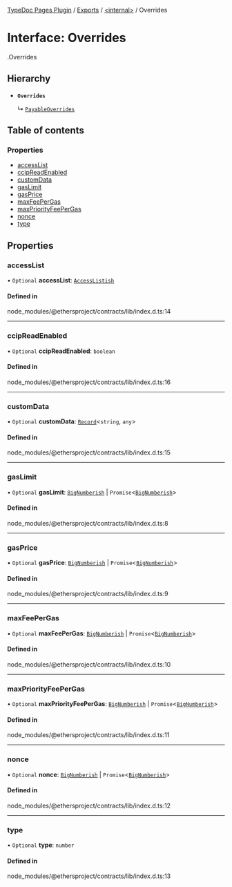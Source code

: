 [TypeDoc Pages Plugin](../README.md) / [Exports](../modules.md) / [<internal\>](../modules/internal_.md) / Overrides

# Interface: Overrides

[<internal>](../modules/internal_.md).Overrides

## Hierarchy

- **`Overrides`**

  ↳ [`PayableOverrides`](internal_.PayableOverrides.md)

## Table of contents

### Properties

- [accessList](internal_.Overrides.md#accesslist)
- [ccipReadEnabled](internal_.Overrides.md#ccipreadenabled)
- [customData](internal_.Overrides.md#customdata)
- [gasLimit](internal_.Overrides.md#gaslimit)
- [gasPrice](internal_.Overrides.md#gasprice)
- [maxFeePerGas](internal_.Overrides.md#maxfeepergas)
- [maxPriorityFeePerGas](internal_.Overrides.md#maxpriorityfeepergas)
- [nonce](internal_.Overrides.md#nonce)
- [type](internal_.Overrides.md#type)

## Properties

### accessList

• `Optional` **accessList**: [`AccessListish`](../modules/internal_.md#accesslistish)

#### Defined in

node_modules/@ethersproject/contracts/lib/index.d.ts:14

___

### ccipReadEnabled

• `Optional` **ccipReadEnabled**: `boolean`

#### Defined in

node_modules/@ethersproject/contracts/lib/index.d.ts:16

___

### customData

• `Optional` **customData**: [`Record`](../modules/internal_.md#record)<`string`, `any`\>

#### Defined in

node_modules/@ethersproject/contracts/lib/index.d.ts:15

___

### gasLimit

• `Optional` **gasLimit**: [`BigNumberish`](../modules/internal_.md#bignumberish) \| `Promise`<[`BigNumberish`](../modules/internal_.md#bignumberish)\>

#### Defined in

node_modules/@ethersproject/contracts/lib/index.d.ts:8

___

### gasPrice

• `Optional` **gasPrice**: [`BigNumberish`](../modules/internal_.md#bignumberish) \| `Promise`<[`BigNumberish`](../modules/internal_.md#bignumberish)\>

#### Defined in

node_modules/@ethersproject/contracts/lib/index.d.ts:9

___

### maxFeePerGas

• `Optional` **maxFeePerGas**: [`BigNumberish`](../modules/internal_.md#bignumberish) \| `Promise`<[`BigNumberish`](../modules/internal_.md#bignumberish)\>

#### Defined in

node_modules/@ethersproject/contracts/lib/index.d.ts:10

___

### maxPriorityFeePerGas

• `Optional` **maxPriorityFeePerGas**: [`BigNumberish`](../modules/internal_.md#bignumberish) \| `Promise`<[`BigNumberish`](../modules/internal_.md#bignumberish)\>

#### Defined in

node_modules/@ethersproject/contracts/lib/index.d.ts:11

___

### nonce

• `Optional` **nonce**: [`BigNumberish`](../modules/internal_.md#bignumberish) \| `Promise`<[`BigNumberish`](../modules/internal_.md#bignumberish)\>

#### Defined in

node_modules/@ethersproject/contracts/lib/index.d.ts:12

___

### type

• `Optional` **type**: `number`

#### Defined in

node_modules/@ethersproject/contracts/lib/index.d.ts:13
